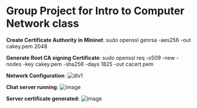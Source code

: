 # **Group Project for Intro to Computer Network class**

**Create Certificate Authority in Mininet**:
sudo openssl genrsa -aes256 -out cakey.pem 2048

**Generate Root CA signing Certificate**:
sudo openssl req -x509 -new -nodes -key cakey.pem -sha256 -days 1825 -out cacert.pem

**Network Configuration**: 
![dlv1](https://github.com/minhtriet359/Mininet_TLSChatServer/assets/148809094/8c7ab314-2c33-421f-9e59-e2075b850e86)


**Chat server running**: 
![image](https://github.com/minhtriet359/Mininet_TLSChatServer/assets/148809094/80adb41b-3f1b-421d-9f6e-fd0cbdd564b0)

**Server certificate generated:**
![image](https://github.com/minhtriet359/Mininet_TLSChatServer/assets/148809094/75767f92-e3ad-4bf7-8404-d6551ede5b7a)
